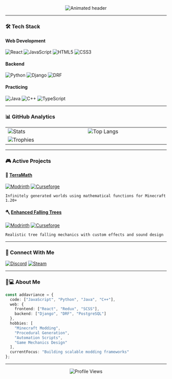 <div align="center">
  <img src="https://readme-typing-svg.demolab.com?font=Fira+Code&size=25&duration=2800&pause=1000&color=4287f5&center=true&vCenter=true&width=500&lines=Hi+there%2C+I'm+addavriance+%F0%9F%91%8B;Full-stack+Dev+%7C+Minecraft+Modder;React+%7C+Python+%7C+Java+Enjoyer" alt="Animated header" />
</div>

---

### 🛠️ Tech Stack

#### **Web Development**
![React](https://img.shields.io/badge/-React-61DAFB?logo=react&logoColor=black&style=for-the-badge)
![JavaScript](https://img.shields.io/badge/-JavaScript-F7DF1E?logo=javascript&logoColor=black&style=for-the-badge)
![HTML5](https://img.shields.io/badge/-HTML5-E34F26?logo=html5&logoColor=white&style=for-the-badge)
![CSS3](https://img.shields.io/badge/-CSS3-1572B6?logo=css3&style=for-the-badge)

#### **Backend**
![Python](https://img.shields.io/badge/-Python-3776AB?logo=python&logoColor=white&style=for-the-badge)
![Django](https://img.shields.io/badge/-Django-092E20?logo=django&style=for-the-badge)
![DRF](https://img.shields.io/badge/-Django_REST-ff1709?logo=django&logoColor=white&style=for-the-badge)

#### **Practicing**
![Java](https://img.shields.io/badge/-Java-ED8B00?logo=openjdk&style=for-the-badge)
![C++](https://img.shields.io/badge/-C++-00599C?logo=c%2B%2B&style=for-the-badge)
![TypeScript](https://img.shields.io/badge/-TypeScript-3178C6?logo=typescript&logoColor=white&style=for-the-badge)

---

### 📊 GitHub Analytics

<table align="center">
  <tr>
    <td width="400">
      <img src="https://github-readme-stats.vercel.app/api?username=addavriance&show_icons=true&count_private=true&theme=dark&hide_border=true&bg_color=00000000&include_all_commits=true" alt="Stats"/>
    </td>
    <td width="400">
      <img src="https://github-readme-stats.vercel.app/api/top-langs/?username=addavriance&layout=compact&theme=dark&hide_border=true&bg_color=00000000&hide=Jupyter%20Notebook,ShaderLab&langs_count=6" alt="Top Langs"/>
    </td>
  </tr>
  <tr>
    <td colspan="2">
      <img src="https://github-profile-trophy.vercel.app/?username=addavriance&theme=nord&column=7&margin-w=15&no-frame=true&rank=SSS,SS,S,AAA,AA,A,B,C" alt="Trophies"/>
    </td>
  </tr>
</table>

---

### 🎮 Active Projects

#### 🌳 [TerraMath](https://github.com/addavriance/TerraMath) 
[![Modrinth](https://img.shields.io/modrinth/dt/GnBLgjvP?style=for-the-badge&logo=modrinth&label=Modrinth&labelColor=black&color=green)](https://modrinth.com/mod/terra-math)
[![Curseforge](https://img.shields.io/curseforge/dt/1149108?style=for-the-badge&logo=curseforge&label=Curseforge&labelColor=black&color=red)](https://www.curseforge.com/minecraft/mc-mods/terra-math)
``` 
Infinitely generated worlds using mathematical functions for Minecraft 1.20+
```

#### 🪓 [Enhanced Falling Trees](https://github.com/addavriance/EnhancedFallingTrees) 
[![Modrinth](https://img.shields.io/modrinth/dt/UJMd74i4?style=for-the-badge&logo=modrinth&label=Modrinth&labelColor=black&color=green)](https://modrinth.com/mod/enhanced-falling-trees)
[![Curseforge](https://img.shields.io/curseforge/dt/1078653?style=for-the-badge&logo=curseforge&label=Curseforge&labelColor=black&color=red)](https://www.curseforge.com/minecraft/mc-mods/enhanced-falling-trees)
``` 
Realistic tree falling mechanics with custom effects and sound design
```

---

### 🤝 Connect With Me

[![Discord](https://img.shields.io/badge/-Discord-5865F2?style=for-the-badge&logo=discord&logoColor=white)](https://discord.gg/JgKTZEtNkg)
[![Steam](https://img.shields.io/badge/-Steam-000000?style=for-the-badge&logo=steam&logoColor=white)](https://steamcommunity.com/id/addavriance/)

---

### 🧑💻 About Me

```typescript
const addavriance = {
  code: ["JavaScript", "Python", "Java", "C++"],
  web: {
    frontend: ["React", "Redux", "SCSS"],
    backend: ["Django", "DRF", "PostgreSQL"]
  },
  hobbies: [
    "Minecraft Modding", 
    "Procedural Generation", 
    "Automation Scripts",
    "Game Mechanics Design"
  ],
  currentFocus: "Building scalable modding frameworks"
};
```

---

<div align="center">
  <img src="https://komarev.com/ghpvc/?username=addavriance&style=flat-square&color=7A3EFF" alt="Profile Views"/>
</div>

